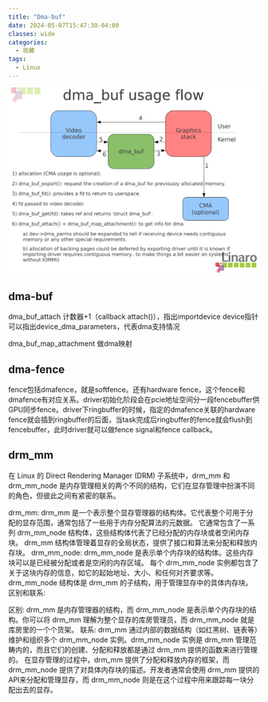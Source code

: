 ```yaml
---
title: "Dma-buf"
date: 2024-05-07T15:47:30-04:00
classes: wide
categories:
  - 收藏
tags:
  - Linux
---
```


![dma flow](../assets/images/dma.png)

## dma-buf
dma_buf_attach 计数器+1（callback attach()），指出importdevice
device指针可以指出device_dma_parameters，代表dma支持情况

dma_buf_map_attachment 做dma映射

## dma-fence
fence包括dmafence，就是softfence。还有hardware fence，这个fence和dmafence有对应关系。driver初始化阶段会在pcie地址空间分一段fencebuffer供GPU同步fence。driver下ringbuffer的时候，指定的dmafence关联的hardware fence就会插到ringbuffer的后面，当task完成后ringbuffer的fence就会flush到fencebuffer，此时driver就可以做fence signal和fence callback。


## drm_mm
在 Linux 的 Direct Rendering Manager (DRM) 子系统中，drm_mm 和 drm_mm_node 是内存管理相关的两个不同的结构，它们在显存管理中扮演不同的角色，但彼此之间有紧密的联系。

drm_mm:
drm_mm 是一个表示整个显存管理器的结构体。它代表整个可用于分配的显存范围，通常包括了一些用于内存分配算法的元数据。
它通常包含了一系列 drm_mm_node 结构体，这些结构体代表了已经分配的内存块或者空闲内存块。
drm_mm 结构体管理着显存的全局状态，提供了接口和算法来分配和释放内存块。
drm_mm_node:
drm_mm_node 是表示单个内存块的结构体。这些内存块可以是已经被分配或者是空闲的内存区域。
每个 drm_mm_node 实例都包含了关于这块内存的信息，如它的起始地址、大小、和任何对齐要求等。
drm_mm_node 结构体是 drm_mm 的子结构，用于管理显存中的具体内存块。
区别和联系:

区别: drm_mm 是内存管理器的结构，而 drm_mm_node 是表示单个内存块的结构。你可以将 drm_mm 理解为整个显存的库房管理员，而 drm_mm_node 就是库房里的一个个货架。
联系: drm_mm 通过内部的数据结构（如红黑树、链表等）维护和组织多个 drm_mm_node 实例。drm_mm_node 实例是 drm_mm 管理范畴内的，而且它们的创建、分配和释放都是通过 drm_mm 提供的函数来进行管理的。
在显存管理的过程中，drm_mm 提供了分配和释放内存的框架，而 drm_mm_node 提供了对具体内存块的描述。开发者通常会使用 drm_mm 提供的API来分配和管理显存，而 drm_mm_node 则是在这个过程中用来跟踪每一块分配出去的显存。
